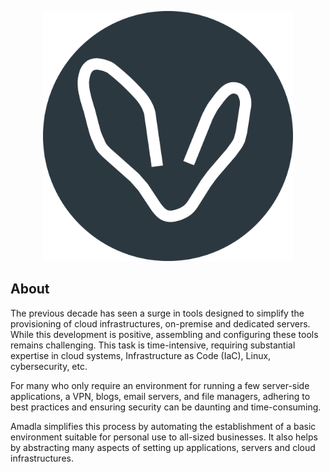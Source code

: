 <p align="center">
<img src="./assets/logo-big-circle.svg" alt="Amadla logo" width="400">
</p>

<h2>About</h2>
<p>
The previous decade has seen a surge in tools designed to simplify the provisioning of cloud infrastructures, on-premise and dedicated servers. While this development is positive, assembling and configuring these tools remains challenging. This task is time-intensive, requiring substantial expertise in cloud systems, Infrastructure as Code (IaC), Linux, cybersecurity, etc.

For many who only require an environment for running a few server-side applications, a VPN, blogs, email servers, and file managers, adhering to best practices and ensuring security can be daunting and time-consuming.

Amadla simplifies this process by automating the establishment of a basic environment suitable for personal use to all-sized businesses. It also helps by abstracting many aspects of setting up applications, servers and cloud infrastructures.
</p>

<!--

**Here are some ideas to get you started:**

🙋‍♀️ A short introduction - what is your organization all about?
🌈 Contribution guidelines - how can the community get involved?
👩‍💻 Useful resources - where can the community find your docs? Is there anything else the community should know?
🍿 Fun facts - what does your team eat for breakfast?
🧙 Remember, you can do mighty things with the power of [Markdown](https://docs.github.com/github/writing-on-github/getting-started-with-writing-and-formatting-on-github/basic-writing-and-formatting-syntax)
-->
